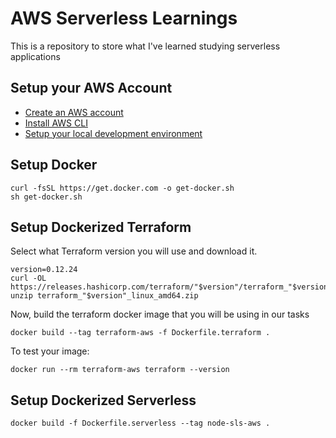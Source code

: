 # AWS Serverless Learnings

This is a repository to store what I've learned studying serverless applications

## Setup your AWS Account

- [Create an AWS account](https://portal.aws.amazon.com/billing/signup?e=gs&p=gsrc#/start)
- [Install AWS CLI](https://aws.amazon.com/pt/cli/)
- [Setup your local development environment](https://docs.aws.amazon.com/cli/latest/userguide/cli-chap-configure.html)

## Setup Docker

```
curl -fsSL https://get.docker.com -o get-docker.sh
sh get-docker.sh
```

## Setup Dockerized Terraform

Select what Terraform version you will use and download it.

```
version=0.12.24
curl -OL https://releases.hashicorp.com/terraform/"$version"/terraform_"$version"_linux_amd64.zip
unzip terraform_"$version"_linux_amd64.zip
```

Now, build the terraform docker image that you will be using in our tasks

```
docker build --tag terraform-aws -f Dockerfile.terraform .
```

To test your image:

```
docker run --rm terraform-aws terraform --version
```

## Setup Dockerized Serverless

```
docker build -f Dockerfile.serverless --tag node-sls-aws .
```
